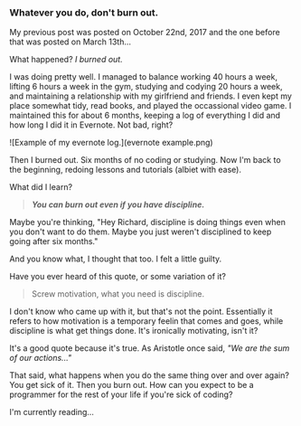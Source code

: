 ### Whatever you do, don't burn out.

My previous post was posted on October 22nd, 2017 and the one before that was posted on March 13th... 

What happened? _I burned out._ 

I was doing pretty well. I managed to balance working 40 hours a week, lifting 6 hours a week in the gym, studying and codying 20 hours a week, and maintaining a relationship with my girlfriend and friends. I even kept my place somewhat tidy, read books, and played the occassional video game. I maintained this for about 6 months, keeping a log of everything I did and how long I did it in Evernote. Not bad, right?

![Example of my evernote log.](evernote example.png)

Then I burned out. Six months of no coding or studying. Now I'm back to the beginning, redoing lessons and tutorials (albiet with ease).

What did I learn? 

> _**You can burn out even if you have discipline.**_

Maybe you're thinking, "Hey Richard, discipline is doing things even when you don't want to do them. Maybe you just weren't disciplined to keep going after six months."

And you know what, I thought that too. I felt a little guilty. 

Have you ever heard of this quote, or some variation of it?

> Screw motivation, what you need is discipline.

I don't know who came up with it, but that's not the point. Essentially it refers to how motivation is a temporary feelin that comes and goes, while discipline is what get things done. It's ironically motivating, isn't it? 

It's a good quote because it's true. As Aristotle once said, _"We are the sum of our actions..."_

That said, what happens when you do the same thing over and over again? You get sick of it. Then you burn out. How can you expect to be a programmer for the rest of your life if you're sick of coding? 

I'm currently reading...
